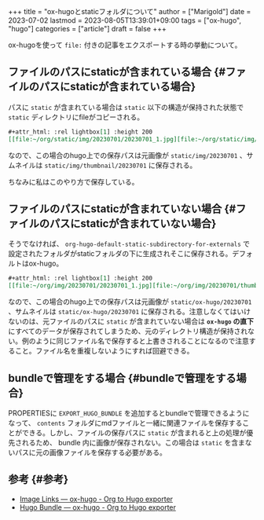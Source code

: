 +++
title = "ox-hugoとstaticフォルダについて"
author = ["Marigold"]
date = 2023-07-02
lastmod = 2023-08-05T13:39:01+09:00
tags = ["ox-hugo", "hugo"]
categories = ["article"]
draft = false
+++

ox-hugoを使って `file:` 付きの記事をエクスポートする時の挙動について。


## ファイルのパスにstaticが含まれている場合 {#ファイルのパスにstaticが含まれている場合}

パスに `static` が含まれている場合は `static` 以下の構造が保持された状態で `static` ディレクトリにfileがコピーされる。

```org
#+attr_html: :rel lightbox[1] :height 200
[[file:~/org/static/img/20230701/20230701_1.jpg][file:~/org/static/img/20230701/thumbnail/20230701_1.jpg]]
```

なので、この場合のhugo上での保存パスは元画像が `static/img/20230701` 、サムネイルは `static/img/thumbnail/20230701` に保存される。

ちなみに私はこのやり方で保存している。


## ファイルのパスにstaticが含まれていない場合 {#ファイルのパスにstaticが含まれていない場合}

そうでなければ、 `org-hugo-default-static-subdirectory-for-externals` で設定されたフォルダがstaticフォルダの下に生成されそこに保存される。デフォルトはox-hugo。

```org
#+attr_html: :rel lightbox[1] :height 200
[[file:~/org/img/20230701/20230701_1.jpg][file:~/org/img/20230701/thumbnail/20230701_1.jpg]]
```

なので、この場合のhugo上での保存パスは元画像が `static/ox-hugo/20230701` 、サムネイルは `static/ox-hugo/20230701` に保存される。注意しなくてはいけないのは、元ファイルのパスに `static` が含まれていない場合は **`ox-hugo` の直下** にすべてのデータが保存されてしまうため、元のディレクトリ構造が保持されない。例のように同じファイル名で保存すると上書きされることになるので注意すること。ファイル名を重複しないようにすれば回避できる。


## bundleで管理をする場合 {#bundleで管理をする場合}

PROPERTIESに `EXPORT_HUGO_BUNDLE` を追加するとbundleで管理できるようになって、
`contents` フォルダにmdファイルと一緒に関連ファイルを保存することができる。しかし、ファイルの保存パスに `static` が含まれると上の処理が優先されるため、
bundle 内に画像が保存されない。この場合は `static` を含まないパスに元の画像ファイルを保存する必要がある。


## 参考 {#参考}

-   [Image Links — ox-hugo - Org to Hugo exporter](https://ox-hugo.scripter.co/doc/image-links/)
-   [Hugo Bundle — ox-hugo - Org to Hugo exporter](https://ox-hugo.scripter.co/doc/hugo-bundle/)
